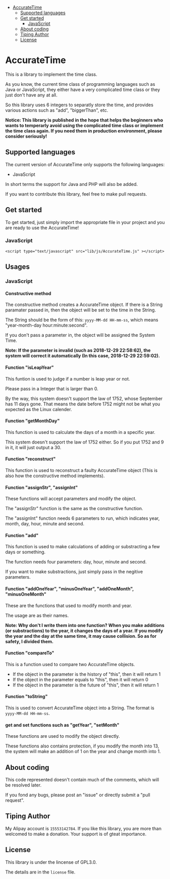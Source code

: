 - [AccurateTime](#accuratetime)
  - [Supported languages](#supported-languages)
  - [Get started](#get-started)
    - [JavaScript](#javascript)
  - [About coding](#about-coding)
  - [Tiping Author](#tiping-author)
  - [License](#license)

# AccurateTime

This is a library to implement the time class.

As you know, the current time class of programming languages such as Java or JavaScript, they either have a very complicated time class or they just don't have any at all.

So this library uses 6 integers to separatly store the time, and provides various actions such as "add", "biggerThan", etc.

**Notice: This library is published in the hope that helps the beginners who wants to temperarly avoid using the complicated time class or implement the time class again. If you need them in production environment, please consider seriously!**

## Supported languages

The current version of AccurateTime only supports the following languages:

- JavaScript

In short terms the support for Java and PHP will also be added.

If you want to contribute this library, feel free to make pull requests.

## Get started

To get started, just simply import the appropriate file in your project and you are ready to use the AccurateTime!

### JavaScript

`<script type="text/javascript" src="lib/js/AccurateTime.js" ></script>`

## Usages

### JavaScript

#### Constructive method

The constructive method creates a AccurateTime object. If there is a String paramater passed in, then the object will be set to the time in the String.

The String should be the form of this: `yyyy-MM-dd HH-mm-ss`, which means "year-month-day hour:minute:second".

If you don't pass a parameter in, the object will be assigned the System Time.

**Note: If the parameter is invalid (such as 2018-12-29 22:58:62), the system will correct it automatically (In this case, 2018-12-29 22:59:02).**

#### Function "isLeapYear"

This funtion is used to judge if a number is leap year or not.

Please pass in a Integer that is larger than 0.

By the way, this system doesn't support the law of 1752, whose September has 11 days gone. That means the date before 1752 might not be what you expected as the Linux calender.

#### Function "getMonthDay"

This function is used to calculate the days of a month in a specific year.

This system doesn't support the law of 1752 either. So if you put 1752 and 9 in it, it will just output a 30.

#### Function "reconstruct"

This function is used to reconstruct a faulty AccurateTime object (This is also how the constructive method implements).

#### Function "assignStr", "assignInt"

These functions will accept parameters and modify the object.

The "assignStr" function is the same as the constructive function.

The "assignInt" function needs 6 parameters to run, which indicates year, month, day, hour, minute and second.

#### Function "add"

This function is used to make calculations of adding or substracting a few days or something.

The function needs four parameters: day, hour, minute and second.

If you want to make substractions, just simply pass in the negitive parameters.

#### Function "addOneYear", "minusOneYear", "addOneMonth", "minusOneMonth"

These are the functions that used to modify month and year.

The usage are as their names.

**Note: Why don't I write them into one function? When you make additions (or substractions) to the year, it changes the days of a year. If you modify the year and the day at the same time, it may cause collision. So as for safety, I divided them.**

#### Function "compareTo"

This is a function used to compare two AccurateTime objects. 
- If the object in the parameter is the history of "this", then it will return 1
- If the object in the parameter equals to "this", then it will return 0
- If the object in the parameter is the future of "this", then it will return 1

#### Function "toString"

This is used to convert AccurateTime object into a String. The format is `yyyy-MM-dd HH-mm-ss`.

#### get and set functions such as "getYear", "setMonth"

These functions are used to modify the object directly.

These functions also contains protection, if you modify the month into 13, the system will make an addition of 1 on the year and change month into 1.

## About coding

This code represented doesn't contain much of the comments, which will be resolved later.

If you fond any bugs, please post an "issue" or directly submit a "pull request".

## Tiping Author

My Alipay account is `15553142784`. If you like this library, you are more than welcomed to make a donation. Your support is of gteat importance.

## License

This library is under the lincense of GPL3.0.

The details are in the `license` file.
